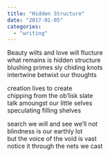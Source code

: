 ```yaml
---
title: "Hidden Structure"
date: "2017-01-05"
categories: 
  - "writing"
---
```


Beauty wilts and love will flucture  
what remains is hidden structure  
blushing primes sly chiding knots   
intertwine betwixt our thoughts  

creation lives to create   
chipping from the ob’lisk slate  
talk amoungst our little selves   
speculating filling shelves  

search we will and see we’ll not   
blindness is our earthly lot  
but the voice of the void is vast   
notice it through the nets we cast  
